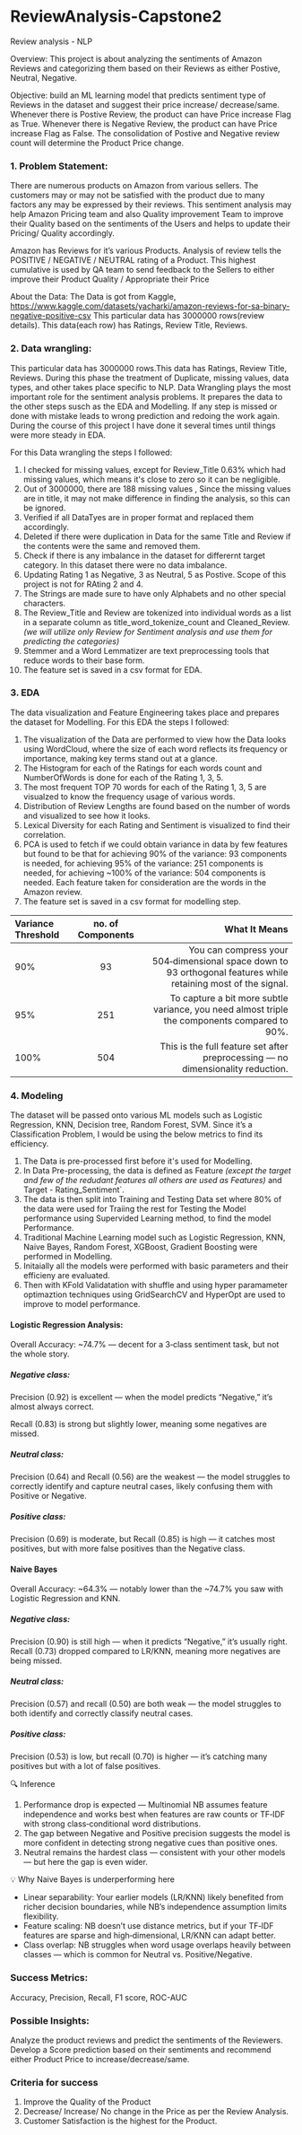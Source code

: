 # ReviewAnalysis-Capstone2
Review analysis - NLP

Overview:
This project is about analyzing the sentiments of Amazon Reviews and categorizing them based on their Reviews as either Postive, Neutral, Negative.

Objective: build an ML learning model that predicts sentiment type of Reviews in the dataset and suggest their price increase/ decrease/same. Whenever there is Postive Review, the product can have Price increase Flag as True. Whenever there is Negative Review, the product can have Price increase Flag as False. The consolidation of Postive and Negative review count will determine the Product Price change. 

### 1. Problem Statement: 
There are numerous products on Amazon from various sellers. The customers may or may not be satisfied with the product due to many factors any may be expressed by their reviews. This sentiment analysis may help Amazon Pricing team and also Quality improvement Team to improve their Quality based on the sentiments of the Users and helps to update their Pricing/ Quality accordingly.

Amazon has Reviews for it’s various Products. Analysis of review tells the POSITIVE / NEGATIVE / NEUTRAL rating of a Product. This highest cumulative is used by QA team to send feedback to the Sellers to either improve their Product Quality / Appropriate their Price


About the Data:
The Data is got from Kaggle, https://www.kaggle.com/datasets/yacharki/amazon-reviews-for-sa-binary-negative-positive-csv
This particular data has 3000000 rows(review details). This data(each row) has Ratings, Review Title, Reviews.

### 2. Data wrangling:
This particular data has 3000000 rows.This data has Ratings, Review Title, Reviews.
During this phase the treatment of Duplicate, missing values, data types, and other takes place specific to NLP.
Data Wrangling plays the most important role for the sentiment analysis problems. It prepares the data to the other steps susch as the EDA and Modelling. If any step is missed or done with mistake leads to wrong prediction and redoing the work again. During the course of this project I have done it several times until things were more steady in EDA.

For this Data wrangling the steps I followed:
1. I checked for missing values, except for Review_Title    0.63% which had missing values, which means it's close to zero so it can be negligible.
2. Out of 3000000, there are 188 missing values , Since the missing values are in title, it may not make difference in finding the analysis, so this can be ignored.
3. Verified if all DataTyes are in proper format and replaced them accordingly.
4. Deleted if there were duplication in Data for the same Title and Review if the contents were the same and removed them.
5. Check if there is any imbalance in the dataset for differernt target category. In this dataset there were no data imbalance.
6. Updating Rating 1 as Negative, 3 as Neutral, 5 as Postive. Scope of this project is not for RAting 2 and 4.
7. The Strings are made sure to have only Alphabets and no other special characters.
8. The Review_Title and Review are tokenized into individual words as a list in a separate column as title_word_tokenize_count and Cleaned_Review. <i> (we will utilize only Review for Sentiment analysis and use them for predicting the categories) </i>
9. Stemmer and a Word Lemmatizer are text preprocessing tools that reduce words to their base form.
10. The feature set is saved in a csv format for EDA.

### 3. EDA
The data visualization and Feature Engineering takes place and prepares the dataset for Modelling.
For this EDA the steps I followed:
1. The visualization of the Data are performed to view how the Data looks using WordCloud, where the size of each word reflects its frequency or importance, making key terms stand out at a glance.
2. The Histogram for each of the Ratings for each words count and NumberOfWords is done for each of the Rating 1, 3, 5.
3. The most frequent TOP 70 words for each of the Rating 1, 3, 5 are visualzed to know the frequency usage of various words.
3. Distribution of Review Lengths are found based on the number of words and visualized to see how it looks.
4. Lexical Diversity for each Rating and Sentiment is visualized to find their correlation.
5. PCA is used to fetch if we could obtain variance in data by few features but found to be that for achieving 90% of the variance: 93 components is needed, for achieving 95% of the variance: 251 components is needed, for achieving  ~100% of the variance: 504 components is needed. Each feature taken for consideration are the words in the Amazon review.
6. The feature set is saved in a csv format for modelling step.

| Variance Threshold | no. of Components | What It Means |
| :----------------- | :----------------: | ------------: |
| 90%                | 93                 | You can compress your 504‑dimensional space down to 93 orthogonal features while retaining most of the signal. |
| 95%                | 251                | To capture a bit more subtle variance, you need almost triple the components compared to 90%. |
| 100%               | 504                | This is the full feature set after preprocessing — no dimensionality reduction. |


### 4. Modeling
The dataset will be passed onto various ML models such as Logistic Regression, KNN, Decision tree, Random Forest, SVM.
Since it’s a Classification Problem, I would be using the below metrics to find its efficiency.

1. The Data is pre-processed first before it's used for Modelling.
2. In Data Pre-processing, the data is defined as Feature <i>(except the target and few of the redudant features all others are used as Features)</i> and Target - Rating_Sentiment`.
3. The data is then split into Training and Testing Data set where 80% of the data were used for Traiing the rest for Testing the Model performance using Supervided Learning method, to find the model Performance.
4. Traditional Machine Learning model such as Logistic Regression, KNN, Naive Bayes, Random Forest, XGBoost, Gradient Boosting were performed in Modelling.
5. Initaially all the models were performed with basic parameters and their efficieny are evaluated.
6. Then with KFold Validatation with shuffle and using hyper paramameter optimaztion techniques using GridSearchCV and HyperOpt are used to improve to model performance.

#### Logistic Regression Analysis:
Overall Accuracy: ~74.7% — decent for a 3‑class sentiment task, but not the whole story.

##### Negative class:
Precision (0.92) is excellent — when the model predicts “Negative,” it’s almost always correct.

Recall (0.83) is strong but slightly lower, meaning some negatives are missed.

##### Neutral class:
Precision (0.64) and Recall (0.56) are the weakest — the model struggles to correctly identify and capture neutral cases, likely confusing them with Positive or Negative.

##### Positive class:
Precision (0.69) is moderate, but Recall (0.85) is high — it catches most positives, but with more false positives than the Negative class.

#### Naive Bayes
Overall Accuracy: ~64.3% — notably lower than the ~74.7% you saw with Logistic Regression and KNN.

##### Negative class:
Precision (0.90) is still high — when it predicts “Negative,” it’s usually right.
Recall (0.73) dropped compared to LR/KNN, meaning more negatives are being missed.

##### Neutral class:
Precision (0.57) and recall (0.50) are both weak — the model struggles to both identify and correctly classify neutral cases.

##### Positive class:
Precision (0.53) is low, but recall (0.70) is higher — it’s catching many positives but with a lot of false positives.

🔍 Inference
1. Performance drop is expected — Multinomial NB assumes feature independence and works best when features are raw counts or TF‑IDF with strong class‑conditional word distributions.
2. The gap between Negative and Positive precision suggests the model is more confident in detecting strong negative cues than positive ones.
3. Neutral remains the hardest class — consistent with your other models — but here the gap is even wider.

💡 Why Naive Bayes is underperforming here
* Linear separability: Your earlier models (LR/KNN) likely benefited from richer decision boundaries, while NB’s independence assumption limits flexibility.
* Feature scaling: NB doesn’t use distance metrics, but if your TF‑IDF features are sparse and high‑dimensional, LR/KNN can adapt better.
* Class overlap: NB struggles when word usage overlaps heavily between classes — which is common for Neutral vs. Positive/Negative.


### Success Metrics:  
Accuracy, Precision, Recall, F1 score, ROC-AUC 

### Possible Insights: 
Analyze the product reviews and predict the sentiments of the Reviewers.
Develop a Score prediction based on their sentiments and recommend either Product Price to increase/decrease/same.

### Criteria for success
1. Improve the Quality of the Product
2. Decrease/ Increase/ No change in the Price as per the Review Analysis.
3. Customer Satisfaction is the highest for the Product.


